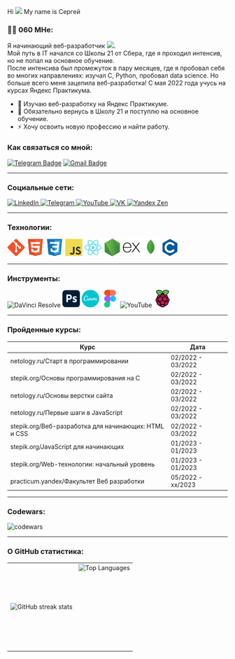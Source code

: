 Hi ![](https://user-images.githubusercontent.com/18350557/176309783-0785949b-9127-417c-8b55-ab5a4333674e.gif) My name is Сергей

### :man_technologist: 060 MHe:

Я начинающий веб-разработчик <img src="https://media.giphy.com/media/WUlplcMpOCEmTGBtBW/giphy.gif" width="30px">.  
Мой путь в IT начался со Школы 21 от Сбера, где я проходил интенсив, но не попал на основное обучение.  
После интенсива был промежуток в пару месяцев, где я пробовал себя во многих направлениях: изучал C, Python, пробовал data science. Но больше всего меня зацепила веб-разработка! С мая 2022 года учусь на курсах Яндекс Практикума.

- :telescope: Изучаю веб-разработку на Яндекс Практикуме.
- :seedling: Обязательно вернусь в Школу 21 и поступлю на основное обучение.
- :zap: Хочу освоить новую профессию и найти работу.

### Как связаться со мной:
[![Telegram Badge](https://img.shields.io/badge/-filimonovalexey-blue?style=flat&logo=Telegram&logoColor=white)](https://t.me/f111zzz)
[![Gmail Badge](https://img.shields.io/badge/-Gmail-red?style=flat&logo=Gmail&logoColor=white)](mailto:alexeyf08@gmail.com)

---

### Социальные сети:
<div id="badges">
<a href="https://www.linkedin.com/in/ваш-профиль/" target="_blank">
  <img src="https://cdn-icons-png.flaticon.com/512/2504/2504799.png" width="40" height="40" alt="LinkedIn"/>
</a>
<a href="https://t.me/tehnomaniak07" target="_blank">
  <img src="https://cdn-icons-png.flaticon.com/512/2111/2111646.png" width="40" height="40" alt="Telegram"/>
</a>
<a href="https://www.youtube.com/channel/UCbORpXVw1JNc0JYFSUqLWXA" target="_blank">
  <img src="https://cdn-icons-png.flaticon.com/512/3670/3670147.png" width="40" height="40" alt="YouTube"/>
</a>
<a href="https://vk.com/f111_zzz" target="_blank">
  <img src="https://cdn-icons-png.flaticon.com/512/145/145813.png" width="40" height="40" alt="VK"/>
</a>
<a href="https://zen.yandex.ru/id/603e522b3c020230bb223e5e" target="_blank">
  <img src="https://upload.wikimedia.org/wikipedia/commons/thumb/a/ab/Yandex_Zen_logo_icon.svg/1024px-Yandex_Zen_logo_icon.svg.png" width="40" height="40" alt="Yandex Zen"/>
</a>
</div>

---

### Технологии:
<div>
  <img src="https://github.com/devicons/devicon/blob/master/icons/git/git-original.svg" title="git" alt="git" width="40" height="40"/>
  <img src="https://github.com/devicons/devicon/blob/master/icons/html5/html5-original.svg" title="html5" alt="html5" width="40" height="40"/>
  <img src="https://github.com/devicons/devicon/blob/master/icons/css3/css3-original.svg" title="css3" alt="css3" width="40" height="40"/>
  <img src="https://github.com/devicons/devicon/blob/master/icons/javascript/javascript-original.svg" title="javascript" alt="javascript" width="40" height="40"/>
  <img src="https://github.com/devicons/devicon/blob/master/icons/react/react-original.svg" title="reactjs" alt="reactjs" width="40" height="40"/>
  <img src="https://github.com/devicons/devicon/blob/master/icons/nodejs/nodejs-original.svg" title="nodejs" alt="nodejs" width="40" height="40"/>
  <img src="https://github.com/devicons/devicon/blob/master/icons/express/express-original.svg" title="express" alt="express" width="40" height="40"/>
  <img src="https://github.com/devicons/devicon/blob/master/icons/mongodb/mongodb-original.svg" title="mongodb" alt="mongodb" width="40" height="40"/>
  <img src="https://github.com/devicons/devicon/blob/master/icons/c/c-plain.svg" title="C" alt="C" width="40" height="40"/>
</div>

---

### Инструменты:
<div>
  <img src="https://upload.wikimedia.org/wikipedia/commons/9/90/DaVinci_Resolve_17_logo.svg" title="DaVinci Resolve" alt="DaVinci Resolve" width="40" height="40"/>
  <img src="https://github.com/devicons/devicon/blob/master/icons/photoshop/photoshop-plain.svg" title="Photoshop" alt="Photoshop" width="40" height="40"/>
  <img src="https://github.com/devicons/devicon/blob/master/icons/canva/canva-original.svg" title="Canva" alt="Canva" width="40" height="40"/>
  <img src="https://github.com/devicons/devicon/blob/master/icons/figma/figma-original.svg" title="Figma" alt="Figma" width="40" height="40"/>
  <img src="https://upload.wikimedia.org/wikipedia/commons/9/9e/YouTube_Logo_%282013-2017%29.svg" title="YouTube" alt="YouTube" width="40" height="40"/>
  <img src="https://github.com/devicons/devicon/blob/master/icons/raspberrypi/raspberrypi-original.svg" title="Raspberry Pi" alt="Raspberry Pi" width="40" height="40"/>
</div>

---

### Пройденные курсы:

| Курс                                                        | Дата               |
|-------------------------------------------------------------|--------------------|
| netology.ru/Старт в программировании                       | 02/2022 - 03/2022  |
| stepik.org/Основы программирования на C                    | 02/2022 - 03/2022  |
| netology.ru/Основы верстки сайта                           | 02/2022 - 03/2022  |
| netology.ru/Первые шаги в JavaScript                       | 02/2022 - 03/2022  |
| stepik.org/Веб-разработка для начинающих: HTML и CSS        | 02/2022 - 03/2022  |
| stepik.org/JavaScript для начинающих                       | 01/2023 - 01/2023  |
| stepik.org/Web-технологии: начальный уровень               | 01/2023 - 01/2023  |
| practicum.yandex/Факультет Веб разработки                  | 05/2022 - xx/2023  |

---

### Codewars:
![codewars](https://www.codewars.com/users/FilimonovAlexey/badges/large)

---

### О GitHub статистика:

<table>
  <tr>
    <td>
    <img align="left" src="http://github-readme-streak-stats.herokuapp.com?user=FilimonovAlexey&theme=dark&background=000000" alt="GitHub streak stats" />
    </td>
    <td>
    <img height="195px" align="right" alt="Top Languages" src="https://github-readme-stats.vercel.app/api/top-langs/?username=FilimonovAlexey&layout=compact&theme=vision-friendly-dark" />
    </td>
  </tr>
</table>
